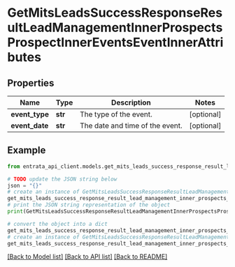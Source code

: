 # GetMitsLeadsSuccessResponseResultLeadManagementInnerProspectsProspectInnerEventsEventInnerAttributes


## Properties

Name | Type | Description | Notes
------------ | ------------- | ------------- | -------------
**event_type** | **str** | The type of the event. | [optional] 
**event_date** | **str** | The date and time of the event. | [optional] 

## Example

```python
from entrata_api_client.models.get_mits_leads_success_response_result_lead_management_inner_prospects_prospect_inner_events_event_inner_attributes import GetMitsLeadsSuccessResponseResultLeadManagementInnerProspectsProspectInnerEventsEventInnerAttributes

# TODO update the JSON string below
json = "{}"
# create an instance of GetMitsLeadsSuccessResponseResultLeadManagementInnerProspectsProspectInnerEventsEventInnerAttributes from a JSON string
get_mits_leads_success_response_result_lead_management_inner_prospects_prospect_inner_events_event_inner_attributes_instance = GetMitsLeadsSuccessResponseResultLeadManagementInnerProspectsProspectInnerEventsEventInnerAttributes.from_json(json)
# print the JSON string representation of the object
print(GetMitsLeadsSuccessResponseResultLeadManagementInnerProspectsProspectInnerEventsEventInnerAttributes.to_json())

# convert the object into a dict
get_mits_leads_success_response_result_lead_management_inner_prospects_prospect_inner_events_event_inner_attributes_dict = get_mits_leads_success_response_result_lead_management_inner_prospects_prospect_inner_events_event_inner_attributes_instance.to_dict()
# create an instance of GetMitsLeadsSuccessResponseResultLeadManagementInnerProspectsProspectInnerEventsEventInnerAttributes from a dict
get_mits_leads_success_response_result_lead_management_inner_prospects_prospect_inner_events_event_inner_attributes_from_dict = GetMitsLeadsSuccessResponseResultLeadManagementInnerProspectsProspectInnerEventsEventInnerAttributes.from_dict(get_mits_leads_success_response_result_lead_management_inner_prospects_prospect_inner_events_event_inner_attributes_dict)
```
[[Back to Model list]](../README.md#documentation-for-models) [[Back to API list]](../README.md#documentation-for-api-endpoints) [[Back to README]](../README.md)


